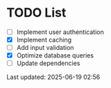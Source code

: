 # TODO List

- [ ] Implement user authentication
- [x] Implement caching
- [ ] Add input validation
- [x] Optimize database queries
- [ ] Update dependencies

Last updated: 2025-06-19 02:56
